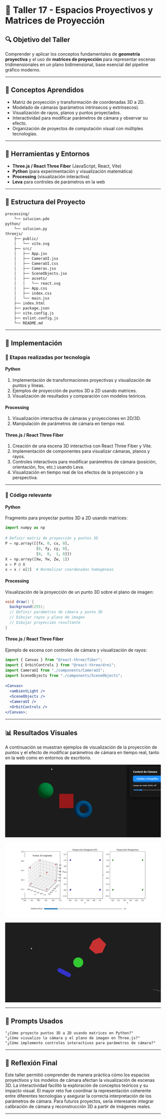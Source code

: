 # 🧠 Taller 17 - Espacios Proyectivos y Matrices de Proyección

## 🔍 Objetivo del Taller

Comprender y aplicar los conceptos fundamentales de **geometría proyectiva** y el uso de **matrices de proyección** para representar escenas tridimensionales en un plano bidimensional, base esencial del pipeline gráfico moderno.

---

## 🧠 Conceptos Aprendidos

- Matriz de proyección y transformación de coordenadas 3D a 2D.
- Modelado de cámaras (parámetros intrínsecos y extrínsecos).
- Visualización de rayos, planos y puntos proyectados.
- Interactividad para modificar parámetros de cámara y observar su efecto.
- Organización de proyectos de computación visual con múltiples tecnologías.

---

## 🔧 Herramientas y Entornos

- **Three.js / React Three Fiber** (JavaScript, React, Vite)
- **Python** (para experimentación y visualización matemática)
- **Processing** (visualización interactiva)
- **Leva** para controles de parámetros en la web

---

## 📁 Estructura del Proyecto

```
processing/
    └── solucion.pde
python/
    └── solucion.py
threejs/
    ├── public/
    │   └── vite.svg
    ├── src/
    │   ├── App.jsx
    │   ├── CameraUI.jsx
    │   ├── CameraUI.css
    │   ├── Cameras.jsx
    │   ├── SceneObjects.jsx
    │   ├── assets/
    │   │   └── react.svg
    │   ├── App.css
    │   ├── index.css
    │   └── main.jsx
    ├── index.html
    ├── package.json
    ├── vite.config.js
    ├── eslint.config.js
    └── README.md
```

---

## 🧪 Implementación

### 🔹 Etapas realizadas por tecnología

#### Python

1. Implementación de transformaciones proyectivas y visualización de puntos y líneas.
2. Ejemplos de proyección de puntos 3D a 2D usando matrices.
3. Visualización de resultados y comparación con modelos teóricos.

#### Processing

1. Visualización interactiva de cámaras y proyecciones en 2D/3D.
2. Manipulación de parámetros de cámara en tiempo real.

#### Three.js / React Three Fiber

1. Creación de una escena 3D interactiva con React Three Fiber y Vite.
2. Implementación de componentes para visualizar cámaras, planos y rayos.
3. Controles interactivos para modificar parámetros de cámara (posición, orientación, fov, etc.) usando Leva.
4. Visualización en tiempo real de los efectos de la proyección y la perspectiva.

---

### 🔹 Código relevante

#### Python

Fragmento para proyectar puntos 3D a 2D usando matrices:

```python
import numpy as np

# Definir matriz de proyección y puntos 3D
P = np.array([[fx, 0, cx, 0],
              [0, fy, cy, 0],
              [0,  0,  1, 0]])
X = np.array([Xw, Yw, Zw, 1])
x = P @ X
x = x / x[2]  # Normalizar coordenadas homogéneas
```

#### Processing

Visualización de la proyección de un punto 3D sobre el plano de imagen:

```java
void draw() {
  background(255);
  // Definir parámetros de cámara y punto 3D
  // Dibujar rayos y plano de imagen
  // Dibujar proyección resultante
}
```

#### Three.js / React Three Fiber

Ejemplo de escena con controles de cámara y visualización de rayos:

```jsx
import { Canvas } from "@react-three/fiber";
import { OrbitControls } from "@react-three/drei";
import CameraUI from "./components/CameraUI";
import SceneObjects from "./components/SceneObjects";

<Canvas>
  <ambientLight />
  <SceneObjects />
  <CameraUI />
  <OrbitControls />
</Canvas>;
```

---

## 📊 Resultados Visuales

A continuación se muestran ejemplos de visualización de la proyección de puntos y el efecto de modificar parámetros de cámara en tiempo real, tanto en la web como en entornos de escritorio.

![Resultado threejs](./resultados/resultado_threejs.gif)

![Resultado python](./resultados/resultado_python.gif)

![Resultado processing](./resultados/resultado_pro.gif)

---

## 🧩 Prompts Usados

```text
"¿Cómo proyecto puntos 3D a 2D usando matrices en Python?"
"¿Cómo visualizo la cámara y el plano de imagen en Three.js?"
"¿Cómo implemento controles interactivos para parámetros de cámara?"
```

---

## 💬 Reflexión Final

Este taller permitió comprender de manera práctica cómo los espacios proyectivos y los modelos de cámara afectan la visualización de escenas 3D. La interactividad facilitó la exploración de conceptos teóricos y su impacto visual. El mayor reto fue coordinar la representación coherente entre diferentes tecnologías y asegurar la correcta interpretación de los parámetros de cámara. Para futuros proyectos, sería interesante integrar calibración de cámara y reconstrucción 3D a partir de imágenes reales.

---
